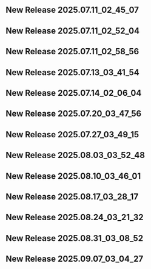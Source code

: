## New Release 2025.07.11_02_45_07
## New Release 2025.07.11_02_52_04
## New Release 2025.07.11_02_58_56
## New Release 2025.07.13_03_41_54
## New Release 2025.07.14_02_06_04
## New Release 2025.07.20_03_47_56
## New Release 2025.07.27_03_49_15
## New Release 2025.08.03_03_52_48
## New Release 2025.08.10_03_46_01
## New Release 2025.08.17_03_28_17
## New Release 2025.08.24_03_21_32
## New Release 2025.08.31_03_08_52
## New Release 2025.09.07_03_04_27

